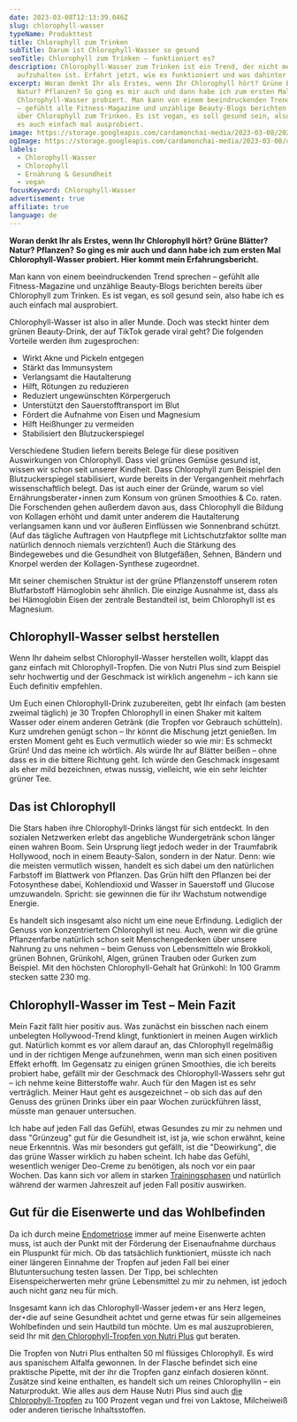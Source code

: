 ```yaml
---
date: 2023-03-08T12:13:39.046Z
slug: chlorophyll-wasser
typeName: Produkttest
title: Chlorophyll zum Trinken
subTitle: Darum ist Chlorophyll-Wasser so gesund
seoTitle: Chlorophyll zum Trinken – funktioniert es?
description: Chlorophyll-Wasser zum Trinken ist ein Trend, der nicht mehr
  aufzuhalten ist. Erfahrt jetzt, wie es funktioniert und was dahinter steckt!
excerpt: Woran denkt Ihr als Erstes, wenn Ihr Chlorophyll hört? Grüne Blätter?
  Natur? Pflanzen? So ging es mir auch und dann habe ich zum ersten Mal
  Chlorophyll-Wasser probiert. Man kann von einem beeindruckenden Trend sprechen
  – gefühlt alle Fitness-Magazine und unzählige Beauty-Blogs berichten bereits
  über Chlorophyll zum Trinken. Es ist vegan, es soll gesund sein, also habe ich
  es auch einfach mal ausprobiert.
image: https://storage.googleapis.com/cardamonchai-media/2023-03-08/2023-03-08-nutri-plus-006-jpg-imagine-989898_818282_2048_1536/640.webp
ogImage: https://storage.googleapis.com/cardamonchai-media/2023-03-08/chlorophyll-wasser-og-jpg-imagine-181818_7f8381_1200_628/640.webp
labels:
  - Chlorophyll-Wasser
  - Chlorophyll
  - Ernährung & Gesundheit
  - vegan
focusKeyword: Chlorophyll-Wasser
advertisement: true
affiliate: true
language: de
---
```

**Woran denkt Ihr als Erstes, wenn Ihr Chlorophyll hört? Grüne Blätter? Natur? Pflanzen? So ging es mir auch und dann habe ich zum ersten Mal Chlorophyll-Wasser probiert. Hier kommt mein Erfahrungsbericht.**

Man kann von einem beeindruckenden Trend sprechen – gefühlt alle Fitness-Magazine und unzählige Beauty-Blogs berichten bereits über Chlorophyll zum Trinken. Es ist vegan, es soll gesund sein, also habe ich es auch einfach mal ausprobiert.

Chlorophyll-Wasser ist also in aller Munde. Doch was steckt hinter dem grünen Beauty-Drink, der auf TikTok gerade viral geht? Die folgenden Vorteile werden ihm zugesprochen:

- Wirkt Akne und Pickeln entgegen
- Stärkt das Immunsystem
- Verlangsamt die Hautalterung
- Hilft, Rötungen zu reduzieren
- Reduziert ungewünschten Körpergeruch
- Unterstützt den Sauerstofftransport im Blut
- Fördert die Aufnahme von Eisen und Magnesium
- Hilft Heißhunger zu vermeiden
- Stabilisiert den Blutzuckerspiegel

Verschiedene Studien liefern bereits Belege für diese positiven Auswirkungen von Chlorophyll. Dass viel grünes Gemüse gesund ist, wissen wir schon seit unserer Kindheit. Dass Chlorophyll zum Beispiel den Blutzuckerspiegel stabilisiert, wurde bereits in der Vergangenheit mehrfach wissenschaftlich belegt. Das ist auch einer der Gründe, warum so viel Ernährungsberater⋆innen zum Konsum von grünen Smoothies & Co. raten. Die Forschenden gehen außerdem davon aus, dass Chlorophyll die Bildung von Kollagen erhöht und damit unter anderem die Hautalterung verlangsamen kann und vor äußeren Einflüssen wie Sonnenbrand schützt. (Auf das tägliche Auftragen von Hautpflege mit Lichtschutzfaktor sollte man natürlich dennoch niemals verzichten!) Auch die Stärkung des Bindegewebes und die Gesundheit von Blutgefäßen, Sehnen, Bändern und Knorpel werden der Kollagen-Synthese zugeordnet.

Mit seiner chemischen Struktur ist der grüne Pflanzenstoff unserem roten Blutfarbstoff Hämoglobin sehr ähnlich. Die einzige Ausnahme ist, dass als bei Hämoglobin Eisen der zentrale Bestandteil ist, beim Chlorophyll ist es Magnesium.

## Chlorophyll-Wasser selbst herstellen

Wenn Ihr daheim selbst Chlorophyll-Wasser herstellen wollt, klappt das ganz einfach mit Chlorophyll-Tropfen. Die von Nutri Plus sind zum Beispiel sehr hochwertig und der Geschmack ist wirklich angenehm – ich kann sie Euch definitiv empfehlen. 

Um Euch einen Chlorophyll-Drink zuzubereiten, gebt Ihr einfach (am besten zweimal täglich) je 30 Tropfen Chlorophyll in einen Shaker mit kaltem Wasser oder einem anderen Getränk (die Tropfen vor Gebrauch schütteln). Kurz umdrehen genügt schon – Ihr könnt die Mischung jetzt genießen. Im ersten Moment geht es Euch vermutlich wieder so wie mir: Es schmeckt Grün! Und das meine ich wörtlich. Als würde Ihr auf Blätter beißen – ohne dass es in die bittere Richtung geht. Ich würde den Geschmack insgesamt als eher mild bezeichnen, etwas nussig, vielleicht, wie ein sehr leichter grüner Tee.

## Das ist Chlorophyll

Die Stars haben ihre Chlorophyll-Drinks längst für sich entdeckt. In den sozialen Netzwerken erlebt das angebliche Wundergetränk schon länger einen wahren Boom. Sein Ursprung liegt jedoch weder in der Traumfabrik Hollywood, noch in einem Beauty-Salon, sondern in der Natur. Denn: wie die meisten vermutlich wissen, handelt es sich dabei um den natürlichen Farbstoff im Blattwerk von Pflanzen. Das Grün hilft den Pflanzen bei der Fotosynthese dabei, Kohlendioxid und Wasser in Sauerstoff und Glucose umzuwandeln. Spricht: sie gewinnen die für ihr Wachstum notwendige Energie.

Es handelt sich insgesamt also nicht um eine neue Erfindung. Lediglich der Genuss von konzentriertem Chlorophyll ist neu. Auch, wenn wir die grüne Pflanzenfarbe natürlich schon seit Menschengedenken über unsere Nahrung zu uns nehmen – beim Genuss von Lebensmitteln wie Brokkoli, grünen Bohnen, Grünkohl, Algen, grünen Trauben oder Gurken zum Beispiel. Mit den höchsten Chlorophyll-Gehalt hat Grünkohl: In 100 Gramm stecken satte 230 mg.

## Chlorophyll-Wasser im Test – Mein Fazit

Mein Fazit fällt hier positiv aus. Was zunächst ein bisschen nach einem unbelegten Hollywood-Trend klingt, funktioniert in meinen Augen wirklich gut. Natürlich kommt es vor allem darauf an, das Chlorophyll regelmäßig und in der richtigen Menge aufzunehmen, wenn man sich einen positiven Effekt erhofft. Im Gegensatz zu einigen grünen Smoothies, die ich bereits probiert habe, gefällt mir der Geschmack des Chlorophyll-Wassers sehr gut – ich nehme keine Bitterstoffe wahr. Auch für den Magen ist es sehr verträglich. Meiner Haut geht es ausgezeichnet – ob sich das auf den Genuss des grünen Drinks über ein paar Wochen zurückführen lässt, müsste man genauer untersuchen. 

Ich habe auf jeden Fall das Gefühl, etwas Gesundes zu mir zu nehmen und dass "Grünzeug" gut für die Gesundheit ist, ist ja, wie schon erwähnt, keine neue Erkenntnis. Was mir besonders gut gefällt, ist die "Deowirkung", die das grüne Wasser wirklich zu haben scheint. Ich habe das Gefühl, wesentlich weniger Deo-Creme zu benötigen, als noch vor ein paar Wochen. Das kann sich vor allem in starken [Trainingsphasen](/2022/11/veganes-protein/) und natürlich während der warmen Jahreszeit auf jeden Fall positiv auswirken.

## Gut für die Eisenwerte und das Wohlbefinden

Da ich durch meine [Endometriose](/2023/02/endometriose/) immer auf meine Eisenwerte achten muss, ist auch der Punkt mit der Förderung der Eisenaufnahme durchaus ein Pluspunkt für mich. Ob das tatsächlich funktioniert, müsste ich nach einer längeren Einnahme der Tropfen auf jeden Fall bei einer Blutuntersuchung testen lassen. Der Tipp, bei schlechten Eisenspeicherwerten mehr grüne Lebensmittel zu mir zu nehmen, ist jedoch auch nicht ganz neu für mich.

Insgesamt kann ich das Chlorophyll-Wasser jedem⋆er ans Herz legen, der⋆die auf seine Gesundheit achtet und gerne etwas für sein allgemeines Wohlbefinden und sein Hautbild tun möchte. Um es mal auszuprobieren, seid Ihr mit [den Chlorophyll-Tropfen von Nutri Plus](https://tidd.ly/3JpEvWt) gut beraten.

Die Tropfen von Nutri Plus enthalten 50 ml flüssiges Chlorophyll. Es wird aus spanischem Alfalfa gewonnen. In der Flasche befindet sich eine praktische Pipette, mit der ihr die Tropfen ganz einfach dosieren könnt. Zusätze sind keine enthalten, es handelt sich um reines Chlorophyllin – ein Naturprodukt. Wie alles aus dem Hause Nutri Plus sind auch [die Chlorophyll-Tropfen](https://tidd.ly/3JpEvWt) zu 100 Prozent vegan und frei von Laktose, Milcheiweiß oder anderen tierische Inhaltsstoffen.